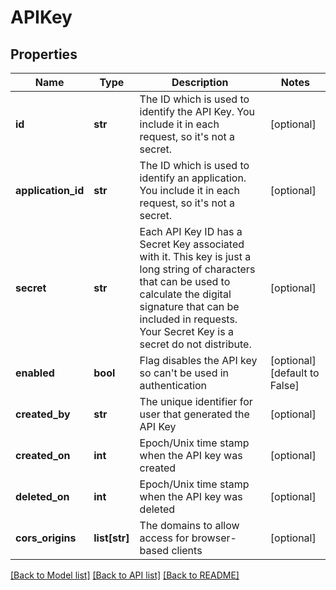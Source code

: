 # APIKey

## Properties
Name | Type | Description | Notes
------------ | ------------- | ------------- | -------------
**id** | **str** | The ID which is used to identify the API Key. You include it in each request, so it&#39;s not a secret. | [optional] 
**application_id** | **str** | The ID which is used to identify an application. You include it in each request, so it&#39;s not a secret. | [optional] 
**secret** | **str** | Each  API Key ID has a Secret Key associated with it. This key is just a long string of characters that can be used to calculate the digital signature that can be included in requests. Your Secret Key is a secret do not distribute. | [optional] 
**enabled** | **bool** | Flag disables the API key so can&#39;t be used in authentication | [optional] [default to False]
**created_by** | **str** | The unique identifier for user that generated the API Key | [optional] 
**created_on** | **int** | Epoch/Unix time stamp when the API key was created | [optional] 
**deleted_on** | **int** | Epoch/Unix time stamp when the API key was deleted | [optional] 
**cors_origins** | **list[str]** | The domains to allow access for browser-based clients | [optional] 

[[Back to Model list]](../README.md#documentation-for-models) [[Back to API list]](../README.md#documentation-for-api-endpoints) [[Back to README]](../README.md)


